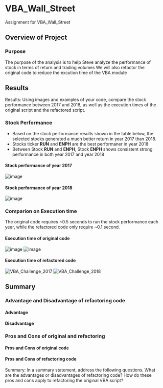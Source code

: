 # VBA_Wall_Street
Assignment for VBA_Wall_Street

## Overview of Project
### Purpose
The purpose of the analysis is to help Steve analyze the performance of stock in terms of return and trading volumes
We will also refactor the original code to reduce the excution time of the VBA module

## Results
Results: Using images and examples of your code, compare the stock performance between 2017 and 2018, as well as the execution times of the original script and the refactored script.
### Stock Performance
 - Based on the stock performance results shown in the table below, the selected stocks generated a much better return in year 2017 than 2018.
 - Stocks ticker **RUN** and **ENPH** are the best performaner in year 2018 
 - Between Stock **RUN** and **ENPH**, Stock **ENPH** shows consistent strong performance in both year 2017 and year 2018

#### Stock performance of year 2017
![image](https://user-images.githubusercontent.com/92648619/141701982-e5892b2d-97da-4676-85d4-33f6e630adb2.png)

#### Stock performance of year 2018
![image](https://user-images.githubusercontent.com/92648619/141702000-5575af9c-c16d-43f7-86bd-d19b52fa99be.png)

### Comparion on Execution time
The original code requires ~0.5 seconds to run the stock performance each year, while the refactored code only require ~0.1 second.
#### Execution time of original code
![image](https://user-images.githubusercontent.com/92648619/141702367-f7499d6b-e557-4639-a077-1de86adf6850.png)
![image](https://user-images.githubusercontent.com/92648619/141702379-efb31e42-03cf-422c-b0fa-6d447db93b34.png)



#### Execution time of refactored code
![VBA_Challenge_2017](https://user-images.githubusercontent.com/92648619/141702269-f7e6a58e-e1fb-4fa9-a506-c04c83d1861a.png)
![VBA_Challenge_2018](https://user-images.githubusercontent.com/92648619/141702259-7934e1bc-aec6-4f64-ab7f-1a98874d2e60.png)


## Summary

### Advantage and Disadvantage of refactoring code
#### Advantage
#### Disadvantage

### Pros and Cons of original and refactoring
#### Pros and Cons of original code
#### Pros and Cons of refactoring code
Summary: In a summary statement, address the following questions.
What are the advantages or disadvantages of refactoring code?
How do these pros and cons apply to refactoring the original VBA script?


